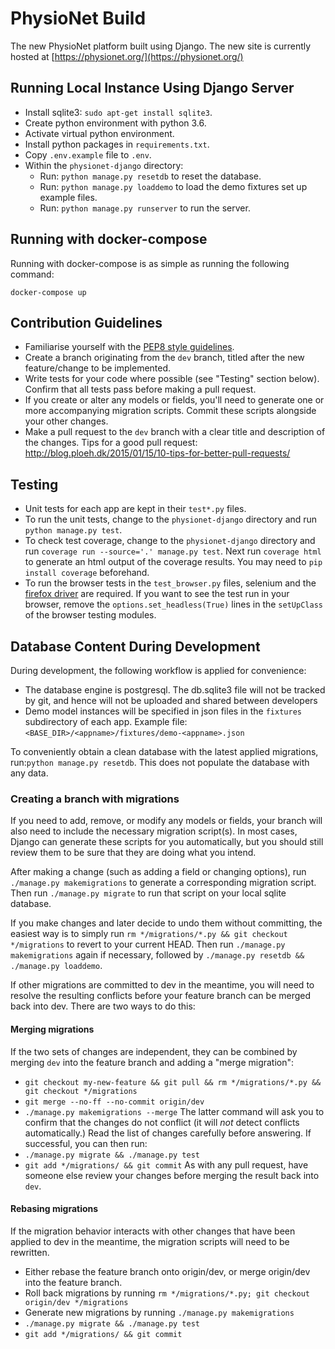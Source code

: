 # PhysioNet Build

The new PhysioNet platform built using Django. The new site is currently hosted at [https://physionet.org/](https://physionet.org/)

## Running Local Instance Using Django Server

- Install sqlite3: `sudo apt-get install sqlite3`.
- Create python environment with python 3.6.
- Activate virtual python environment.
- Install python packages in `requirements.txt`.
- Copy `.env.example` file to `.env`.
- Within the `physionet-django` directory:
  - Run: `python manage.py resetdb` to reset the database.
  - Run: `python manage.py loaddemo` to load the demo fixtures set up example files.
  - Run: `python manage.py runserver` to run the server.
  
  
## Running with docker-compose

Running with docker-compose is as simple as running the following command:

`docker-compose up`

## Contribution Guidelines

- Familiarise yourself with the [PEP8 style guidelines](https://www.python.org/dev/peps/pep-0008/).
- Create a branch originating from the `dev` branch, titled after the new feature/change to be implemented.
- Write tests for your code where possible (see "Testing" section below). Confirm that all tests pass before making a pull request.
- If you create or alter any models or fields, you'll need to generate one or more accompanying migration scripts. Commit these scripts alongside your other changes.
- Make a pull request to the `dev` branch with a clear title and description of the changes. Tips for a good pull request: http://blog.ploeh.dk/2015/01/15/10-tips-for-better-pull-requests/

## Testing

- Unit tests for each app are kept in their `test*.py` files.
- To run the unit tests, change to the `physionet-django` directory and run `python manage.py test`.
- To check test coverage, change to the `physionet-django` directory and run `coverage run --source='.' manage.py test`. Next run `coverage html` to generate an html output of the coverage results. You may need to `pip install coverage` beforehand.
- To run the browser tests in the `test_browser.py` files, selenium and the [firefox driver](https://github.com/mozilla/geckodriver/releases) are required. If you want to see the test run in your browser, remove the `options.set_headless(True)` lines in the `setUpClass` of the browser testing modules.

## Database Content During Development

During development, the following workflow is applied for convenience:
- The database engine is postgresql. The db.sqlite3 file will not be tracked by git, and hence will not be uploaded and shared between developers
- Demo model instances will be specified in json files in the `fixtures` subdirectory of each app. Example file: `<BASE_DIR>/<appname>/fixtures/demo-<appname>.json`

To conveniently obtain a clean database with the latest applied migrations, run:`python manage.py resetdb`. This does not populate the database with any data.

### Creating a branch with migrations

If you need to add, remove, or modify any models or fields, your branch will also need to include the necessary migration script(s).  In most cases, Django can generate these scripts for you automatically, but you should still review them to be sure that they are doing what you intend.

After making a change (such as adding a field or changing options), run `./manage.py makemigrations` to generate a corresponding migration script.  Then run `./manage.py migrate` to run that script on your local sqlite database.

If you make changes and later decide to undo them without committing, the easiest way is to simply run `rm */migrations/*.py && git checkout */migrations` to revert to your current HEAD.  Then run `./manage.py makemigrations` again if necessary, followed by `./manage.py resetdb && ./manage.py loaddemo`.

If other migrations are committed to dev in the meantime, you will need to resolve the resulting conflicts before your feature branch can be merged back into dev.  There are two ways to do this:

#### Merging migrations

If the two sets of changes are independent, they can be combined by merging `dev` into the feature branch and adding a "merge migration":
 * `git checkout my-new-feature && git pull && rm */migrations/*.py && git checkout */migrations`
 * `git merge --no-ff --no-commit origin/dev`
 * `./manage.py makemigrations --merge`
The latter command will ask you to confirm that the changes do not conflict (it will *not* detect conflicts automatically.)  Read the list of changes carefully before answering.  If successful, you can then run:
 * `./manage.py migrate && ./manage.py test`
 * `git add */migrations/ && git commit`
As with any pull request, have someone else review your changes before merging the result back into `dev`.

#### Rebasing migrations

If the migration behavior interacts with other changes that have been applied to dev in the meantime, the migration scripts will need to be rewritten.
 * Either rebase the feature branch onto origin/dev, or merge origin/dev into the feature branch.
 * Roll back migrations by running `rm */migrations/*.py; git checkout origin/dev */migrations`
 * Generate new migrations by running `./manage.py makemigrations`
 * `./manage.py migrate && ./manage.py test`
 * `git add */migrations/ && git commit`
